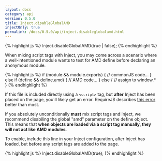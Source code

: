 ```yaml
---
layout: docs
category: api
version: 0.5.0
title: Inject.disableGlobalAMD
injectOnly: true
permalink: /docs/0.5.0/api/inject.disableglobalamd.html
---
```


{% highlight js %}
Inject.disableGlobalAMD(true | false);
{% endhighlight %}

When mixing script tags with Inject, you may come across a scenario where a well-intentioned module wants to test for AMD define before declaring an anonymous module.

{% highlight js %}
if (module && module.exports) {
  // commonJS code...
}
else if (define && define.amd) {
  // AMD code...
}
else {
  // assign to window.*
}
{% endhighlight %}

If this file is included directly using a `<script>` tag, but **after** Inject has been placed on the page, you'll likely get an error. RequireJS describes [this error](http://requirejs.org/docs/errors.html#mismatch) better than most.

If you absolutely unconditionally **must** mix script tags and Inject, we recommend disabiling the global "amd" parameter on the define object. This means that **when objects are loaded via a script tag manually, they will not act like AMD modules**.

To enable, include this line in your Inject configuration, after Inject has loaded, but before any script tags are added to the page.

{% highlight js %}
Inject.disableGlobalAMD(true);
{% endhighlight %}